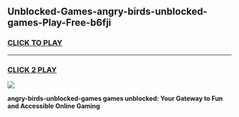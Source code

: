 
## Unblocked-Games-angry-birds-unblocked-games-Play-Free-b6fji
<h3>
<a href="https://premium76.site?title=angry-birds-unblocked-games&ref=18A1">CLICK TO PLAY</a></h3>
<hr>

<h3>
<a href="https://premium76.site?title=angry-birds-unblocked-games&ref=18A1">CLICK 2 PLAY</a>
  
</h3>

<a href="https://premium76.site?title=angry-birds-unblocked-games&ref=18A1"><img src="https://clearcache.store/games.png"></a>


**angry-birds-unblocked-games games unblocked: Your Gateway to Fun and Accessible Online Gaming**
